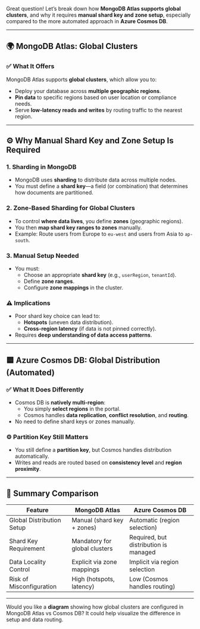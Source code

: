 Great question! Let’s break down how **MongoDB Atlas supports global clusters**, and why it requires **manual shard key and zone setup**, especially compared to the more automated approach in **Azure Cosmos DB**.

---

## 🌍 MongoDB Atlas: Global Clusters

### ✅ **What It Offers**
MongoDB Atlas supports **global clusters**, which allow you to:
- Deploy your database across **multiple geographic regions**.
- **Pin data** to specific regions based on user location or compliance needs.
- Serve **low-latency reads and writes** by routing traffic to the nearest region.

---

## ⚙️ Why Manual Shard Key and Zone Setup Is Required

### 1. **Sharding in MongoDB**
- MongoDB uses **sharding** to distribute data across multiple nodes.
- You must define a **shard key**—a field (or combination) that determines how documents are partitioned.

### 2. **Zone-Based Sharding for Global Clusters**
- To control **where data lives**, you define **zones** (geographic regions).
- You then **map shard key ranges to zones** manually.
- Example: Route users from Europe to `eu-west` and users from Asia to `ap-south`.

### 3. **Manual Setup Needed**
- You must:
  - Choose an appropriate **shard key** (e.g., `userRegion`, `tenantId`).
  - Define **zone ranges**.
  - Configure **zone mappings** in the cluster.

### ⚠️ Implications
- Poor shard key choice can lead to:
  - **Hotspots** (uneven data distribution).
  - **Cross-region latency** (if data is not pinned correctly).
- Requires **deep understanding of data access patterns**.

---

## 🟦 Azure Cosmos DB: Global Distribution (Automated)

### ✅ **What It Does Differently**
- Cosmos DB is **natively multi-region**:
  - You simply **select regions** in the portal.
  - Cosmos handles **data replication**, **conflict resolution**, and **routing**.
- No need to define shard keys or zones manually.

### ⚙️ Partition Key Still Matters
- You still define a **partition key**, but Cosmos handles distribution automatically.
- Writes and reads are routed based on **consistency level** and **region proximity**.

---

## 🧩 Summary Comparison

| Feature                        | MongoDB Atlas                          | Azure Cosmos DB                          |
|-------------------------------|----------------------------------------|------------------------------------------|
| Global Distribution Setup     | Manual (shard key + zones)             | Automatic (region selection)             |
| Shard Key Requirement         | Mandatory for global clusters          | Required, but distribution is managed    |
| Data Locality Control         | Explicit via zone mappings             | Implicit via region selection            |
| Risk of Misconfiguration      | High (hotspots, latency)               | Low (Cosmos handles routing)             |

---

Would you like a **diagram** showing how global clusters are configured in MongoDB Atlas vs Cosmos DB? It could help visualize the difference in setup and data routing.
